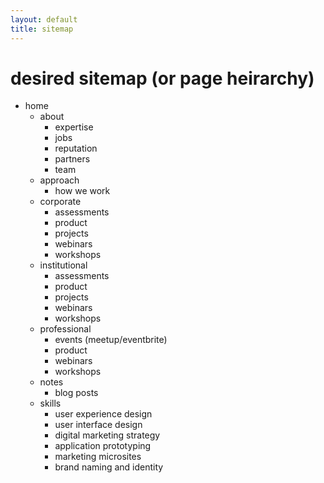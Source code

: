 ```yaml
---
layout: default
title: sitemap
---
```


# desired sitemap (or page heirarchy)

- home
  - about
    - expertise
    - jobs
    - reputation
    - partners
    - team
  - approach
    - how we work
  - corporate
    - assessments
    - product
    - projects
    - webinars
    - workshops
  - institutional
    - assessments
    - product
    - projects
    - webinars
    - workshops
  - professional
    - events (meetup/eventbrite)
    - product
    - webinars
    - workshops
  - notes
    - blog posts
  - skills
    - user experience design
    - user interface design
    - digital marketing strategy
    - application prototyping
    - marketing microsites
    - brand naming and identity
